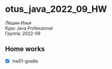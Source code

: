 # otus_java_2022_09_HW

Лёшин Илья  
Курс Java Professional  
Группа: 2022-09  

## Home works
- [x] hw01-gradle

